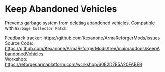 # Keep Abandoned Vehicles

Prevents garbage system from deleting abandoned vehicles. Compatible with `Garbage Collector Patch`.

Feedback tracker: https://github.com/Kexanone/ArmaReforgerMods/issues<br>
Source Code: https://github.com/Kexanone/ArmaReforgerMods/tree/main/addons/KeepAbandonedVehicles<br>
Workshop: https://reforger.armaplatform.com/workshop/60E2D7E5A20FABEB
